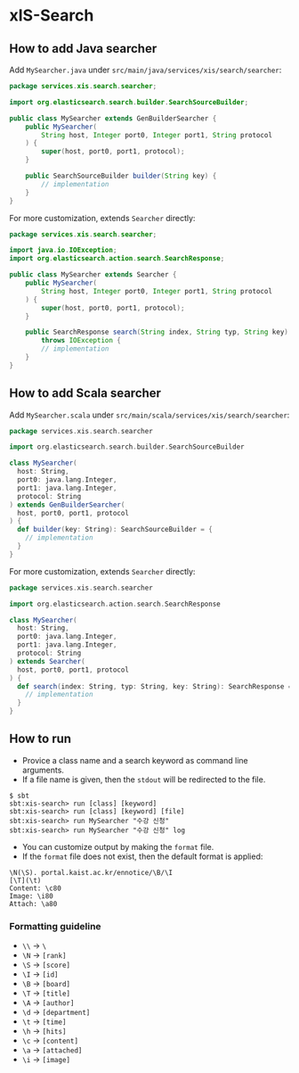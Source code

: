 # xIS-Search
## How to add Java searcher
Add `MySearcher.java` under `src/main/java/services/xis/search/searcher`:
```java
package services.xis.search.searcher;

import org.elasticsearch.search.builder.SearchSourceBuilder;

public class MySearcher extends GenBuilderSearcher {
    public MySearcher(
        String host, Integer port0, Integer port1, String protocol
    ) {
        super(host, port0, port1, protocol);
    }

    public SearchSourceBuilder builder(String key) {
        // implementation
    }
}
```
For more customization, extends `Searcher` directly:
```java
package services.xis.search.searcher;

import java.io.IOException;
import org.elasticsearch.action.search.SearchResponse;

public class MySearcher extends Searcher {
    public MySearcher(
        String host, Integer port0, Integer port1, String protocol
    ) {
        super(host, port0, port1, protocol);
    }

    public SearchResponse search(String index, String typ, String key)
        throws IOException {
        // implementation
    }
}
```
## How to add Scala searcher
Add `MySearcher.scala` under `src/main/scala/services/xis/search/searcher`:
```scala
package services.xis.search.searcher

import org.elasticsearch.search.builder.SearchSourceBuilder

class MySearcher(
  host: String,
  port0: java.lang.Integer,
  port1: java.lang.Integer,
  protocol: String
) extends GenBuilderSearcher(
  host, port0, port1, protocol
) {
  def builder(key: String): SearchSourceBuilder = {
    // implementation
  }
}
```
For more customization, extends `Searcher` directly:
```scala
package services.xis.search.searcher

import org.elasticsearch.action.search.SearchResponse

class MySearcher(
  host: String,
  port0: java.lang.Integer,
  port1: java.lang.Integer,
  protocol: String
) extends Searcher(
  host, port0, port1, protocol
) {
  def search(index: String, typ: String, key: String): SearchResponse = {
    // implementation
  }
}
```
## How to run
* Provice a class name and a search keyword as command line arguments.
* If a file name is given, then the `stdout` will be redirected to the file.
```shell
$ sbt
sbt:xis-search> run [class] [keyword]
sbt:xis-search> run [class] [keyword] [file]
sbt:xis-search> run MySearcher "수강 신청"
sbt:xis-search> run MySearcher "수강 신청" log
```
* You can customize output by making the `format` file.
* If the `format` file does not exist, then the default format is applied:
```
\N(\S). portal.kaist.ac.kr/ennotice/\B/\I
[\T](\t)
Content: \c80
Image: \i80
Attach: \a80
```
### Formatting guideline
* `\\` -> `\`
* `\N` -> `[rank]`
* `\S` -> `[score]`
* `\I` -> `[id]`
* `\B` -> `[board]`
* `\T` -> `[title]`
* `\A` -> `[author]`
* `\d` -> `[department]`
* `\t` -> `[time]`
* `\h` -> `[hits]`
* `\c` -> `[content]`
* `\a` -> `[attached]`
* `\i` -> `[image]`
